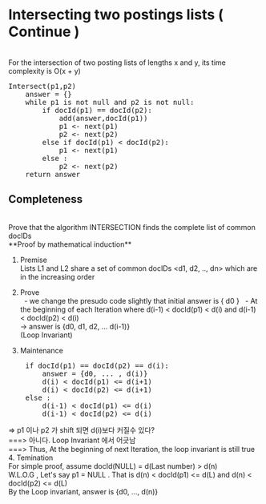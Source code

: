Intersecting two postings lists ( Continue )
============
<br>
For the intersection of two posting lists of lengths x and y, its time complexity is O(x + y)
<br>
<pre>
Intersect(p1,p2)
	answer = {}
	while p1 is not null and p2 is not null:
		if docId(p1) == docId(p2):
			add(answer,docId(p1))
			p1 <- next(p1)
			p2 <- next(p2)
		else if docId(p1) < docId(p2):
			p1 <- next(p1)
		else :
			p2 <- next(p2)
	return answer
</pre>

Completeness
------------
<br>
Prove that the algorithm INTERSECTION finds the complete list of common docIDs
<br>
**Proof by mathematical induction**

1. Premise<br>
Lists L1 and L2 share a set of common docIDs <d1, d2, .., dn> which are in the increasing order

2. Prove<br>
&nbsp;&nbsp;- we change the presudo code slightly that initial answer is { d0 }
&nbsp;&nbsp;- At the beginning of each Iteration where d(i-1) < docId(p1) < d(i) and d(i-1) < docId(p2) < d(i)<br>
-> answer is {d0, d1, d2, ... d(i-1)}<br>
(Loop Invariant)

3. Maintenance
<pre>
	if docId(p1) == docId(p2) == d(i):
		answer = {d0, ... , d(i)}
		d(i) < docId(p1) <= d(i+1)
		d(i) < docId(p2) <= d(i+1)
	else :
		d(i-1) < docId(p1) <= d(i)
		d(i-1) < docId(p2) <= d(i)
</pre>
=> p1 이나 p2 가 shift 되면 d(i)보다 커질수 있다?<br>
===>  아니다. Loop Invariant 에서 어긋남<br>
===> Thus, At the beginning of next Iteration, the loop invariant is still true
<br>
4. Temination<br>
For simple proof, assume docId(NULL) = d(Last number) > d(n)<br>
W.L.O.G , Let's say p1 = NULL . That is d(n) < docId(p1) <= d(L) and d(n) < docId(p2) <= d(L) <br>
By the Loop invariant, answer is {d0, ..., d(n)}
